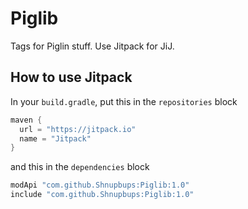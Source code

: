 # Piglib
Tags for Piglin stuff. Use Jitpack for JiJ.

## How to use Jitpack
In your `build.gradle`, put this in the `repositories` block
```groovy
maven {
  url = "https://jitpack.io"
  name = "Jitpack"
}
```
and this in the `dependencies` block
```groovy
modApi "com.github.Shnupbups:Piglib:1.0"
include "com.github.Shnupbups:Piglib:1.0"
```
